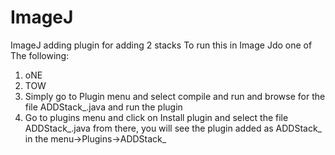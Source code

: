 # ImageJ
ImageJ adding plugin for adding 2 stacks
To run this in Image Jdo one of The following:
1. oNE
2. TOW
1. Simply go to Plugin menu and select compile and run and browse for the file ADDStack_.java and run the plugin
2. Go to plugins menu and click on Install plugin and select the file ADDStack_.java from there, you will see the plugin added as ADDStack_ in the menu->Plugins->ADDStack_

